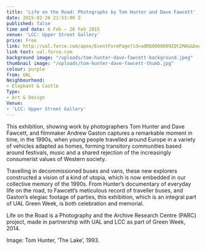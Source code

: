 ```yaml
---
title: 'Life on the Road: Photographs by Tom Hunter and Dave Fawcett'
date: 2015-02-26 21:53:00 Z
published: false
time and date: 6 Feb – 26 Feb 2015
venue: 'LCC: Upper Street Gallery'
price: Free
link: http://ual.force.com/apex/EventFormPage?id=a0RD0000009ZQt2MAG&book=true
link text: ual.force.com
background image: "/uploads/tom-hunter-dave-fawcett-background.jpeg"
thumbnail image: "/uploads/tom-hunter-dave-fawcett-thumb.jpg"
colour: purple
from: UAL
Neighbourhood:
- Elephant & Castle
Type:
- Art & Design
Venue:
- 'LCC: Upper Street Gallery'
---
```


This exhibition, showing work by photographers Tom Hunter and Dave Fawcett, and filmmaker Andrew Gaston captures a remarkable moment in time, in the 1990s, when young people travelled around Europe in a variety of vehicles adapted as homes, forming transitory communities based around festivals, music and a shared rejection of the increasingly consumerist values of Western society.

Travelling in decommissioned buses and vans, these new explorers constructed a vision of a kind of utopia, which is now embedded in our collective memory of the 1990s. From Hunter’s documentary of everyday life on the road, to Fawcett’s meticulous record of traveller buses, and Gaston’s elegiac footage of parties, this exhibition, which is an integral part of UAL Green Week, is both celebration and memorial.

Life on the Road is a Photography and the Archive Research Centre (PARC) project, made in partnership with UAL and LCC as part of Green Week, 2014.

Image: Tom Hunter, ‘The Lake’, 1993.
